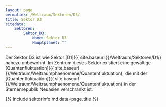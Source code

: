 ```yaml
---
layout: page
permalink: /Weltraum/Sektoren/D3/
title: Sektor D3
sitedata:
    Sektoren:
        Sektor_D3:
            Name: Sektor D3
            Hauptplanet: ""
---
```




Der Sektor D3 ist wie Sektor [D1]({{ site.baseurl }}/Weltraum/Sektoren/D1/) nahezu unbewohnt. Im Zentrum dieses Sektor existiert eine gewaltige [Quantenfluktuation]({{ site.baseurl }}/Weltraum/Weltraumphaenomene/Quantenfluktuation), die mit der [Quantenfluktuation]({{ site.baseurl }}/Weltraum/Weltraumphaenomene/Quantenfluktuation) in der Sternenrepublik Neuasien verschränkt ist.

{% include sektorinfo.md data=page.title %}
